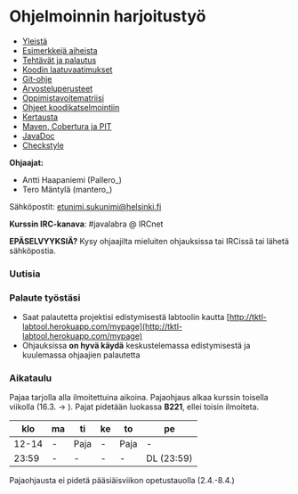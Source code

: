 ﻿# Ohjelmoinnin harjoitustyö

* [Yleistä](ohjeet/Yleistä.md)
* [Esimerkkejä aiheista](ohjeet/Esimerkkejä-aiheista.md)
* [Tehtävät ja palautus](ohjeet/Tehtävät-ja-palautus.md)
* [Koodin laatuvaatimukset](ohjeet/Koodin-laatuvaatimukset.md)
* [Git-ohje](ohjeet/Git-ohje.md)
* [Arvosteluperusteet](ohjeet/Arvosteluperusteet.md)
* [Oppimistavoitematriisi](http://www.cs.helsinki.fi/courses/58160/matriisi)
* [Ohjeet koodikatselmointiin](ohjeet/Koodikatselmointi.md)
* [Kertausta](ohjeet/Kertausta.md)
* [Maven, Cobertura ja PIT](ohjeet/Maven-Cobertura-ja-PIT.md)
* [JavaDoc](ohjeet/JavaDoc.md)
* [Checkstyle](ohjeet/Checkstyle.md)

**Ohjaajat:**
* Antti Haapaniemi (Pallero_)
* Tero Mäntylä (mantero_)

Sähköpostit: etunimi.sukunimi@helsinki.fi

**Kurssin IRC-kanava**: 
\#javalabra @ IRCnet

**EPÄSELVYYKSIÄ?** Kysy ohjaajilta mieluiten ohjauksissa tai IRCissä tai lähetä sähköpostia.

### Uutisia


### Palaute työstäsi

* Saat palautetta projektisi edistymisestä labtoolin kautta [http://tktl-labtool.herokuapp.com/mypage](http://tktl-labtool.herokuapp.com/mypage)
* Ohjauksissa **on hyvä käydä** keskustelemassa edistymisestä ja kuulemassa ohjaajien palautetta

### Aikataulu

Pajaa tarjolla alla ilmoitettuina aikoina. Pajaohjaus alkaa kurssin toisella viikolla (16.3. -> ).
Pajat pidetään luokassa **B221**, ellei toisin ilmoiteta.

| klo   | ma  | ti    | ke   | to       | pe    | 
| ---   | --- | ---   | ---  | ---      | ---   | 
| 12-14 | -   | Paja  | -    | Paja     | -     |  
| 23:59 | -   | -     | -    | -        | DL (23:59)     |  

Pajaohjausta ei pidetä pääsiäisviikon opetustauolla (2.4.-8.4.)

